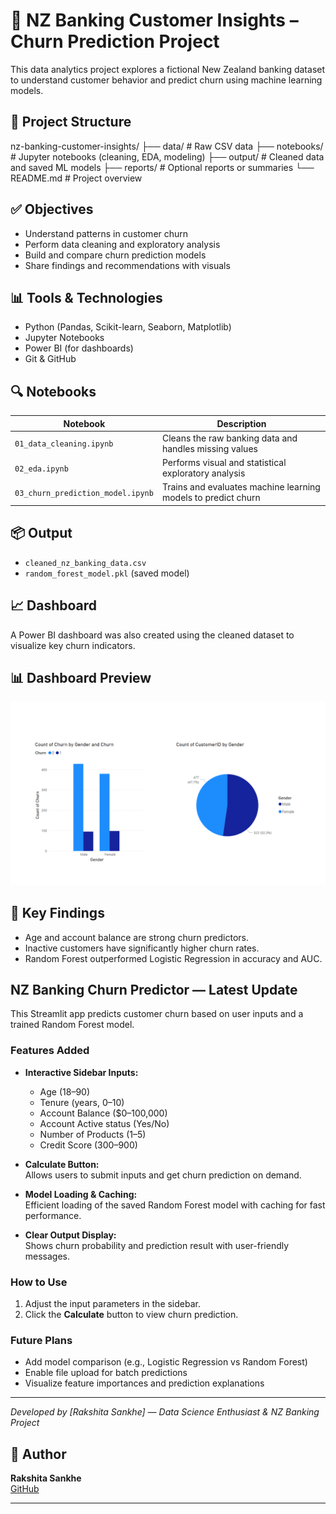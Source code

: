 # 🏦 NZ Banking Customer Insights – Churn Prediction Project

This data analytics project explores a fictional New Zealand banking dataset to understand customer behavior and predict churn using machine learning models.

## 📁 Project Structure

nz-banking-customer-insights/
├── data/ # Raw CSV data
├── notebooks/ # Jupyter notebooks (cleaning, EDA, modeling)
├── output/ # Cleaned data and saved ML models
├── reports/ # Optional reports or summaries
└── README.md # Project overview


## ✅ Objectives

- Understand patterns in customer churn
- Perform data cleaning and exploratory analysis
- Build and compare churn prediction models
- Share findings and recommendations with visuals

## 📊 Tools & Technologies

- Python (Pandas, Scikit-learn, Seaborn, Matplotlib)
- Jupyter Notebooks
- Power BI (for dashboards)
- Git & GitHub

## 🔍 Notebooks

| Notebook | Description |
|----------|-------------|
| `01_data_cleaning.ipynb` | Cleans the raw banking data and handles missing values |
| `02_eda.ipynb` | Performs visual and statistical exploratory analysis |
| `03_churn_prediction_model.ipynb` | Trains and evaluates machine learning models to predict churn |

## 📦 Output

- `cleaned_nz_banking_data.csv`
- `random_forest_model.pkl` (saved model)

## 📈 Dashboard

A Power BI dashboard was also created using the cleaned dataset to visualize key churn indicators.

## 📊 Dashboard Preview

![Dashboard](reports/dashboard.png)

## 🧠 Key Findings

- Age and account balance are strong churn predictors.
- Inactive customers have significantly higher churn rates.
- Random Forest outperformed Logistic Regression in accuracy and AUC.

## NZ Banking Churn Predictor — Latest Update

This Streamlit app predicts customer churn based on user inputs and a trained Random Forest model.

### Features Added
- **Interactive Sidebar Inputs:**  
  - Age (18–90)  
  - Tenure (years, 0–10)  
  - Account Balance ($0–100,000)  
  - Account Active status (Yes/No)  
  - Number of Products (1–5)  
  - Credit Score (300–900)

- **Calculate Button:**  
  Allows users to submit inputs and get churn prediction on demand.

- **Model Loading & Caching:**  
  Efficient loading of the saved Random Forest model with caching for fast performance.

- **Clear Output Display:**  
  Shows churn probability and prediction result with user-friendly messages.

### How to Use
1. Adjust the input parameters in the sidebar.  
2. Click the **Calculate** button to view churn prediction.  

### Future Plans
- Add model comparison (e.g., Logistic Regression vs Random Forest)  
- Enable file upload for batch predictions  
- Visualize feature importances and prediction explanations

---

*Developed by [Rakshita Sankhe] — Data Science Enthusiast & NZ Banking Project*


## 🙌 Author

**Rakshita Sankhe**  
[GitHub](https://github.com/rakshitasankhe)

---


